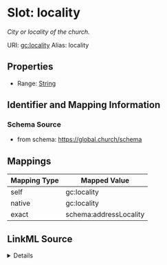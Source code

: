 

# Slot: locality 


_City or locality of the church._





URI: [gc:locality](https://global.church/schema/locality)
Alias: locality

<!-- no inheritance hierarchy -->







## Properties

* Range: [String](String.md)




## Identifier and Mapping Information






### Schema Source


* from schema: https://global.church/schema




## Mappings

| Mapping Type | Mapped Value |
| ---  | ---  |
| self | gc:locality |
| native | gc:locality |
| exact | schema:addressLocality |




## LinkML Source

<details>
```yaml
name: locality
description: City or locality of the church.
from_schema: https://global.church/schema
exact_mappings:
- schema:addressLocality
rank: 1000
alias: locality
range: string

```
</details>